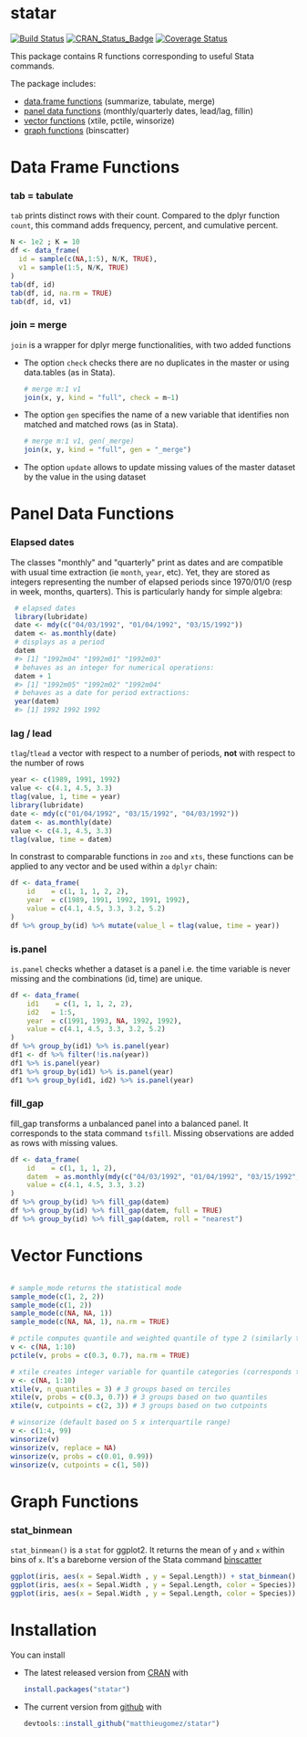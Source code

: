 statar
======
[![Build Status](https://travis-ci.org/matthieugomez/statar.svg?branch=master)](https://travis-ci.org/matthieugomez/statar)
[![CRAN_Status_Badge](http://www.r-pkg.org/badges/version/statar)](https://cran.r-project.org/package=statar)
[![Coverage Status](https://img.shields.io/codecov/c/github/matthieugomez/statar/master.svg)](https://codecov.io/github/matthieugomez/statar?branch=master)


This package contains R functions corresponding to useful Stata commands.

The package includes:
- [data.frame functions](vignettes/data-frames.Rmd) (summarize, tabulate, merge)
- [panel data functions](vignettes/panel-data.Rmd) (monthly/quarterly dates, lead/lag, fillin)
- [vector functions](vignettes/vector.Rmd) (xtile, pctile, winsorize)
- [graph functions](vignettes/graph.Rmd) (binscatter)

# Data Frame Functions
### tab = tabulate
`tab` prints distinct rows with their count. Compared to the dplyr function `count`, this command adds frequency, percent, and cumulative percent.

```R
N <- 1e2 ; K = 10
df <- data_frame(
  id = sample(c(NA,1:5), N/K, TRUE),
  v1 = sample(1:5, N/K, TRUE)       
)
tab(df, id)
tab(df, id, na.rm = TRUE)
tab(df, id, v1)
```



### join = merge
`join` is a wrapper for dplyr merge functionalities, with two added functions

- The option `check` checks there are no duplicates in the master or using data.tables (as in Stata).

  ```r
  # merge m:1 v1
  join(x, y, kind = "full", check = m~1) 
  ```
- The option `gen` specifies the name of a new variable that identifies non matched and matched rows (as in Stata).

  ```r
  # merge m:1 v1, gen(_merge) 
  join(x, y, kind = "full", gen = "_merge") 
  ```

- The option `update` allows to update missing values of the master dataset by the value in the using dataset


# Panel Data Functions

### Elapsed dates

The classes "monthly" and "quarterly"  print as dates and are compatible with usual time extraction (ie `month`, `year`, etc). Yet, they are stored as integers representing the number of elapsed periods since 1970/01/0 (resp in week, months, quarters). This is particularly handy for simple algebra:

```R
 # elapsed dates
 library(lubridate)
 date <- mdy(c("04/03/1992", "01/04/1992", "03/15/1992"))  
 datem <- as.monthly(date)
 # displays as a period
 datem
 #> [1] "1992m04" "1992m01" "1992m03"
 # behaves as an integer for numerical operations:
 datem + 1
 #> [1] "1992m05" "1992m02" "1992m04"
 # behaves as a date for period extractions:
 year(datem)
 #> [1] 1992 1992 1992
```


### lag / lead

`tlag`/`tlead` a vector with respect to a number of periods, **not** with respect to the number of rows

```R
year <- c(1989, 1991, 1992)
value <- c(4.1, 4.5, 3.3)
tlag(value, 1, time = year)
library(lubridate)
date <- mdy(c("01/04/1992", "03/15/1992", "04/03/1992"))
datem <- as.monthly(date)
value <- c(4.1, 4.5, 3.3)
tlag(value, time = datem) 
```


In constrast to comparable functions in `zoo` and `xts`, these functions can be applied to any vector and be used within  a `dplyr` chain:


```R
df <- data_frame(
    id    = c(1, 1, 1, 2, 2),
    year  = c(1989, 1991, 1992, 1991, 1992),
    value = c(4.1, 4.5, 3.3, 3.2, 5.2)
)
df %>% group_by(id) %>% mutate(value_l = tlag(value, time = year))
```

### is.panel
`is.panel` checks whether a dataset is a panel i.e. the  time variable is never missing and the combinations (id, time) are unique.

```R
df <- data_frame(
    id1    = c(1, 1, 1, 2, 2),
    id2   = 1:5,
    year  = c(1991, 1993, NA, 1992, 1992),
    value = c(4.1, 4.5, 3.3, 3.2, 5.2)
)
df %>% group_by(id1) %>% is.panel(year)
df1 <- df %>% filter(!is.na(year))
df1 %>% is.panel(year)
df1 %>% group_by(id1) %>% is.panel(year)
df1 %>% group_by(id1, id2) %>% is.panel(year)
```



### fill_gap
fill_gap transforms a unbalanced panel into a balanced panel.  It corresponds to the stata command `tsfill`. Missing observations are added as rows with missing values.
```R
df <- data_frame(
    id    = c(1, 1, 1, 2),
    datem  = as.monthly(mdy(c("04/03/1992", "01/04/1992", "03/15/1992", "05/11/1992"))),
    value = c(4.1, 4.5, 3.3, 3.2)
)
df %>% group_by(id) %>% fill_gap(datem)
df %>% group_by(id) %>% fill_gap(datem, full = TRUE)
df %>% group_by(id) %>% fill_gap(datem, roll = "nearest")
```


# Vector Functions

```R

# sample_mode returns the statistical mode
sample_mode(c(1, 2, 2))
sample_mode(c(1, 2))
sample_mode(c(NA, NA, 1))
sample_mode(c(NA, NA, 1), na.rm = TRUE)

# pctile computes quantile and weighted quantile of type 2 (similarly to Stata _pctile)
v <- c(NA, 1:10)                   
pctile(v, probs = c(0.3, 0.7), na.rm = TRUE) 

# xtile creates integer variable for quantile categories (corresponds to Stata xtile)
v <- c(NA, 1:10)                   
xtile(v, n_quantiles = 3) # 3 groups based on terciles
xtile(v, probs = c(0.3, 0.7)) # 3 groups based on two quantiles
xtile(v, cutpoints = c(2, 3)) # 3 groups based on two cutpoints

# winsorize (default based on 5 x interquartile range)
v <- c(1:4, 99)
winsorize(v)
winsorize(v, replace = NA)
winsorize(v, probs = c(0.01, 0.99))
winsorize(v, cutpoints = c(1, 50))
```






# Graph Functions
### stat_binmean

`stat_binmean()` is a `stat` for ggplot2. It returns the mean of `y` and `x` within bins of `x`. It's a bareborne version of the Stata command [binscatter](https://github.com/michaelstepner/binscatter)

```R
ggplot(iris, aes(x = Sepal.Width , y = Sepal.Length)) + stat_binmean()
ggplot(iris, aes(x = Sepal.Width , y = Sepal.Length, color = Species)) + stat_binmean(n=10) 
ggplot(iris, aes(x = Sepal.Width , y = Sepal.Length, color = Species)) + stat_binmean(n=10) + stat_smooth(method = "lm", se = FALSE)
```




# Installation
You can install 

- The latest released version from [CRAN](https://CRAN.R-project.org/package=statar) with

	```R
	install.packages("statar")
	```
-  The current version from [github](https://github.com/matthieugomez/statar) with

	```R
	devtools::install_github("matthieugomez/statar")
	```

